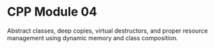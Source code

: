 # CPP Module 04

Abstract classes, deep copies, virtual destructors, and proper resource management using dynamic memory and class composition.
